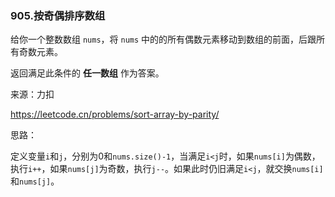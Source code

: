 ### 905.按奇偶排序数组

给你一个整数数组 `nums`，将 `nums` 中的的所有偶数元素移动到数组的前面，后跟所有奇数元素。

返回满足此条件的 **任一数组** 作为答案。

来源：力扣

https://leetcode.cn/problems/sort-array-by-parity/



思路：

​		定义变量`i`和`j`，分别为0和`nums.size()-1`，当满足`i<j`时，如果`nums[i]`为偶数，执行`i++`，如果`nums[j]`为奇数，执行`j--`。如果此时仍旧满足`i<j`，就交换`nums[i]`和`nums[j]`。